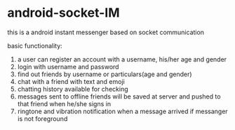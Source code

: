 android-socket-IM
=================

this is a android instant messenger based on socket communication

basic functionality:

1. a user can register an account with a username, his/her age and gender
2. login with username and password
3. find out friends by username or particulars(age and gender)
4. chat with a friend with text and emoji
5. chatting history available for checking
6. messages sent to offline friends will be saved at server and pushed to that friend when he/she signs in
7. ringtone and vibration notification when a message arrived if messanger is not foreground
